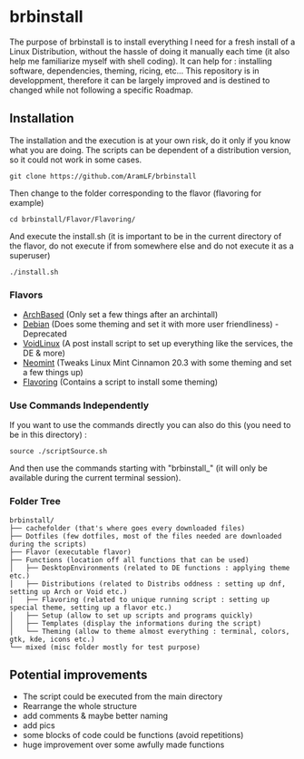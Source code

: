# brbinstall
The purpose of brbinstall is to install everything I need for a fresh install of a Linux Distribution, without the hassle of doing it manually each time (it also help me familiarize myself with shell coding). It can help for : installing software, dependencies, theming, ricing, etc... This repository is in developpment, therefore it can be largely improved and is destined to changed while not following a specific Roadmap.  

## Installation
The installation and the execution is at your own risk, do it only if you know what you are doing. The scripts can be dependent of a distribution version, so it could not work in some cases.
```
git clone https://github.com/AramLF/brbinstall
```
Then change to the folder corresponding to the flavor (flavoring for example)  
```
cd brbinstall/Flavor/Flavoring/
```
And execute the install.sh (it is important to be in the current directory of the flavor, do not execute if from somewhere else and do not execute it as a superuser)  
```
./install.sh
```
### Flavors
- [ArchBased](https://github.com/AramLF/brbinstall/tree/main/Flavor/ArchBased) (Only set a few things after an archintall)
- [Debian](https://github.com/AramLF/brbinstall/tree/main/Flavor/Debian) (Does some theming and set it with more user friendliness) - Deprecated
- [VoidLinux](https://github.com/AramLF/brbinstall/tree/main/Flavor/VoidLinux) (A post install script to set up everything like the services, the DE & more)  
- [Neomint](https://github.com/AramLF/brbinstall/tree/main/Flavor/Neomint) (Tweaks Linux Mint Cinnamon 20.3 with some theming and set a few things up)  
- [Flavoring](https://github.com/AramLF/brbinstall/tree/main/Flavor/Flavoring) (Contains a script to install some theming)  

### Use Commands Independently
If you want to use the commands directly you can also do this (you need to be in this directory) :
```
source ./scriptSource.sh
```
And then use the commands starting with "brbinstall_" (it will only be available during the current terminal session).

### Folder Tree
```  
brbinstall/
├── cachefolder (that's where goes every downloaded files)  
├── Dotfiles (few dotfiles, most of the files needed are downloaded during the scripts)
├── Flavor (executable flavor)
├── Functions (location off all functions that can be used)
│   ├── DesktopEnvironments (related to DE functions : applying theme etc.)  
│   ├── Distributions (related to Distribs oddness : setting up dnf, setting up Arch or Void etc.)
│   ├── Flavoring (related to unique running script : setting up special theme, setting up a flavor etc.)
│   ├── Setup (allow to set up scripts and programs quickly)
│   ├── Templates (display the informations during the script)
│   └── Theming (allow to theme almost everything : terminal, colors, gtk, kde, icons etc.)
└── mixed (misc folder mostly for test purpose)
```

## Potential improvements
- The script could be executed from the main directory  
- Rearrange the whole structure
- add comments & maybe better naming
- add pics
- some blocks of code could be functions (avoid repetitions)
- huge improvement over some awfully made functions
